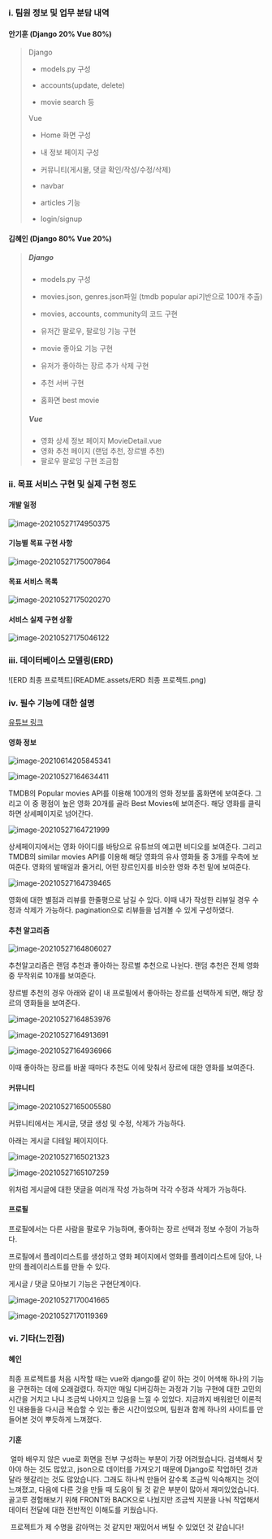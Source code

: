 ### i. 팀원 정보 및 업무 분담 내역 

#### 안기훈 (Django 20% Vue 80%)

>Django
>
>* models.py 구성
>
>* accounts(update, delete)
>
>* movie search 등
>
>
>
>Vue
>
>* Home 화면 구성
>* 내 정보 페이지 구성
>* 커뮤니티(게시물, 댓글 확인/작성/수정/삭제)
>
>* navbar
>* articles 기능
>* login/signup



#### 김혜인 (Django 80% Vue 20%)

> ##### Django
>
> * models.py 구성
>
> - movies.json, genres.json파일 (tmdb popular api기반으로 100개 추출)
>
> - movies, accounts, community의 코드 구현
>
> - 유저간 팔로우, 팔로잉 기능 구현
> - movie 좋아요 기능 구현
>
> - 유저가 좋아하는 장르 추가 삭제 구현
> - 추천 서버 구현
> - 홈화면 best movie
>
> ##### Vue
>
> - 영화 상세 정보 페이지 MovieDetail.vue
> - 영화 추천 페이지 (랜덤 추천, 장르별 추천)
> - 팔로우 팔로잉 구현 조금함

### ii. 목표 서비스 구현 및 실제 구현 정도

#### 개발 일정

![image-20210527174950375](README.assets/image-20210527174950375.png)



#### 기능별 목표 구현 사항

![image-20210527175007864](md-images/image-20210527175007864.png)



#### 목표 서비스 목록

![image-20210527175020270](README.assets/image-20210527175020270.png)



#### 서비스 실제 구현 상황

![image-20210527175046122](md-images/image-20210527175046122-1622105632011.png)



### iii. 데이터베이스 모델링(ERD) 

![ERD 최종 프로젝트](README.assets/ERD 최종 프로젝트.png)



### iv. 필수 기능에 대한 설명 
[유튜브 링크](https://www.youtube.com/watch?v=JNW73VgXfBM)

#### 영화 정보

![image-20210614205845341](md-images/image-20210614205845341.png)

![image-20210527164634411](README.assets/image-20210527164634411.png)

TMDB의 Popular movies API를 이용해 100개의 영화 정보를 홈화면에 보여준다. 그리고 이 중 평점이 높은 영화 20개를 골라 Best Movies에 보여준다. 해당 영화를 클릭하면 상세페이지로 넘어간다. 



![image-20210527164721999](README.assets/image-20210527164721999.png)

상세페이지에서는 영화 아이디를 바탕으로 유튜브의 예고편 비디오를 보여준다. 그리고 TMDB의 similar movies API를 이용해 해당 영화의 유사 영화들 중 3개를 우측에 보여준다. 
영화의 발매일과 줄거리, 어떤 장르인지를 비슷한 영화 추천 밑에 보여준다.



![image-20210527164739465](README.assets/image-20210527164739465.png)

영화에 대한 별점과 리뷰를 한줄평으로 남길 수 있다. 이때 내가 작성한 리뷰일 경우 수정과 삭제가 가능하다. pagination으로 리뷰들을 넘겨볼 수 있게 구성하였다. 



#### 추천 알고리즘

![image-20210527164806027](README.assets/image-20210527164806027.png)

추천알고리즘은 랜덤 추천과 좋아하는 장르별 추천으로 나뉜다. 랜덤 추천은 전체 영화 중 무작위로 10개를 보여준다.

장르별 추천의 경우 아래와 같이 내 프로필에서 좋아하는 장르를 선택하게 되면, 해당 장르의 영화들을 보여준다.

![image-20210527164853976](README.assets/image-20210527164853976.png)

![image-20210527164913691](README.assets/image-20210527164913691.png)

![image-20210527164936966](README.assets/image-20210527164936966.png)

이때 좋아하는 장르를 바꿀 때마다 추천도 이에 맞춰서 장르에 대한 영화를 보여준다. 



#### 커뮤니티

![image-20210527165005580](README.assets/image-20210527165005580.png)

커뮤니티에서는 게시글, 댓글 생성 및 수정, 삭제가 가능하다. 

아래는 게시글 디테일 페이지이다. 



![image-20210527165021323](README.assets/image-20210527165021323.png)

![image-20210527165107259](README.assets/image-20210527165107259.png)

위처럼 게시글에 대한 댓글을 여러개 작성 가능하며 각각 수정과 삭제가 가능하다.



#### 프로필

프로필에서는 다른 사람을 팔로우 가능하며, 좋아하는 장르 선택과 정보 수정이 가능하다.

프로필에서 플레이리스트를 생성하고 영화 페이지에서 영화를 플레이리스트에 담아, 나만의 플레이리스트를 만들 수 있다.

게시글 / 댓글 모아보기 기능은 구현단계이다. 

![image-20210527170041665](README.assets/image-20210527170041665.png)

![image-20210527170119369](README.assets/image-20210527170119369.png)



### vi. 기타(느낀점)

#### 혜인

최종 프로젝트를 처음 시작할 때는 vue와 django를 같이 하는 것이 어색해 하나의 기능을 구현하는 데에 오래걸렸다. 하지만 매일 디버깅하는 과정과 기능 구현에 대한 고민의 시간을 거치고 나니 조금씩 나아지고 있음을 느낄 수 있었다. 지금까지 배워왔던 이론적인 내용들을 다시금 복습할 수 있는 좋은 시간이었으며, 팀원과 함께 하나의 사이트를 만들어본 것이 뿌듯하게 느껴졌다. 



#### 기훈

​	얼마 배우지 않은 vue로 화면을 전부 구성하는 부분이 가장 어려웠습니다. 검색해서 찾아야 하는 것도 많았고, json으로 데이터를 가져오기 때문에 Django로 작업하던 것과 달라 헷갈리는 것도 많았습니다. 그래도 하나씩 만들어 갈수록 조금씩 익숙해지는 것이 느껴졌고, 다음에 다른 것을 만들 때 도움이 될 것 같은 부분이 많아서 재미있었습니다. 골고루 경험해보기 위해 FRONT와 BACK으로 나눴지만 조금씩 지분을 나눠 작업해서 데이터 전달에 대한 전반적인 이해도를 키웠습니다.

​	프로젝트가 제 수명을 갉아먹는 것 같지만 재밌어서 버틸 수 있었던 것 같습니다!
